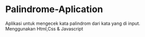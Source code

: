 # Palindrome-Aplication
Aplikasi untuk mengecek kata palindrom dari kata yang di input. <br>
Menggunakan Html,Css & Javascript
